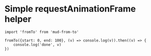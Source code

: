 # Simple requestAnimationFrame helper

```
import 'fromTo' from 'mud-from-to'

fromTo({start: 0, end: 100}, (v) => console.log(v)).then((v) => {
    console.log('done', v)
})

```